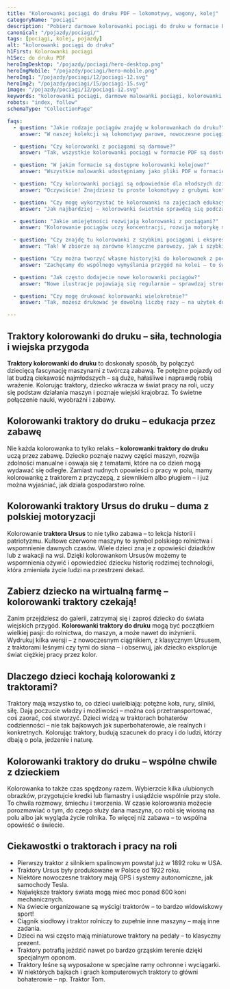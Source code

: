 ```yaml
---
title: "Kolorowanki pociągi do druku PDF – lokomotywy, wagony, kolej"
categoryName: "pociągi"
description: "Pobierz darmowe kolorowanki pociągi do druku w formacie PDF. Lokomotywy parowe, nowoczesne składy, szybkie ekspresy, pociągi towarowe i kolorowe wagony – gotowe do wydruku A4."
canonical: "/pojazdy/pociagi/"
tags: [pociągi, kolej, pojazdy]
alt: "kolorowanki pociągi do druku"
h1First: Kolorowanki pociągi
h1Sec: do druku PDF
heroImgDesktop: "/pojazdy/pociagi/hero-desktop.png"
heroImgMobile: "/pojazdy/pociagi/hero-mobile.png"
heroImg1: "/pojazdy/pociagi/12/pociagi-12.svg"
heroImg2: "/pojazdy/pociagi/15/pociagi-15.svg"
image: "/pojazdy/pociagi/12/pociagi-12.svg"
keywords: "kolorowanki pociągi, darmowe malowanki pociągi, kolorowanki PDF kolej, lokomotywy do druku"
robots: "index, follow"
schemaType: "CollectionPage"

faqs:
  - question: "Jakie rodzaje pociągów znajdę w kolorowankach do druku?"
    answer: "W naszej kolekcji są lokomotywy parowe, nowoczesne pociągi osobowe, szybkie ekspresy, pociągi towarowe, metra, tramwaje oraz ciekawe wagony. Każdy miłośnik kolei znajdzie coś dla siebie!"

  - question: "Czy kolorowanki z pociągami są darmowe?"
    answer: "Tak, wszystkie kolorowanki pociągi w formacie PDF są dostępne za darmo. Nie wymagamy logowania ani podawania danych osobowych."

  - question: "W jakim formacie są dostępne kolorowanki kolejowe?"
    answer: "Wszystkie malowanki udostępniamy jako pliki PDF w formacie A4, idealne do wydruku w domu lub w szkole."

  - question: "Czy kolorowanki pociągi są odpowiednie dla młodszych dzieci?"
    answer: "Oczywiście! Znajdziesz tu proste lokomotywy z grubymi konturami dla przedszkolaków oraz bardziej szczegółowe składy dla starszych dzieci."

  - question: "Czy mogę wykorzystać te kolorowanki na zajęciach edukacyjnych?"
    answer: "Jak najbardziej – kolorowanki świetnie sprawdzą się podczas lekcji o transporcie, zajęć plastycznych i tematycznych związanych z koleją."

  - question: "Jakie umiejętności rozwijają kolorowanki z pociągami?"
    answer: "Kolorowanie pociągów uczy koncentracji, rozwija motorykę małą, kreatywność oraz wiedzę o transporcie i świecie techniki."

  - question: "Czy znajdę tu kolorowanki z szybkimi pociągami i ekspresami?"
    answer: "Tak! W zbiorze są zarówno klasyczne parowozy, jak i szybkie pociągi pasażerskie, pendolino oraz nowoczesne składy."

  - question: "Czy można tworzyć własne historyjki do kolorowanek z pociągami?"
    answer: "Zachęcamy do wspólnego wymyślania przygód na kolei – to świetny sposób na rozwijanie wyobraźni i budowanie opowieści z dzieckiem."

  - question: "Jak często dodajecie nowe kolorowanki pociągów?"
    answer: "Nowe ilustracje pojawiają się regularnie – sprawdzaj stronę co tydzień lub dwa, by odkryć świeże wzory lokomotyw i wagonów."

  - question: "Czy mogę drukować kolorowanki wielokrotnie?"
    answer: "Tak, możesz drukować je dowolną liczbę razy – na użytek domowy, do przedszkola czy szkoły. Użytek edukacyjny jest całkowicie dozwolony."

---
```

## Traktory kolorowanki do druku – siła, technologia i wiejska przygoda

**Traktory kolorowanki do druku** to doskonały sposób, by połączyć dziecięcą fascynację maszynami z twórczą zabawą. Te potężne pojazdy od lat budzą ciekawość najmłodszych – są duże, hałaśliwe i naprawdę robią wrażenie. Kolorując traktory, dziecko wkracza w świat pracy na roli, uczy się podstaw działania maszyn i poznaje wiejski krajobraz. To świetne połączenie nauki, wyobraźni i zabawy.

## Kolorowanki traktory do druku – edukacja przez zabawę

Nie każda kolorowanka to tylko relaks – **kolorowanki traktory do druku** uczą przez zabawę. Dziecko poznaje nazwy części maszyn, rozwija zdolności manualne i oswaja się z tematami, które na co dzień mogą wydawać się odległe. Zamiast nudnych opowieści o pracy w polu, mamy kolorowankę z traktorem z przyczepą, z siewnikiem albo pługiem – i już można wyjaśniać, jak działa gospodarstwo rolne.

## Kolorowanki traktory Ursus do druku – duma z polskiej motoryzacji

Kolorowanie **traktora Ursus** to nie tylko zabawa – to lekcja historii i patriotyzmu. Kultowe czerwone maszyny to symbol polskiego rolnictwa i wspomnienie dawnych czasów. Wiele dzieci zna je z opowieści dziadków lub z wakacji na wsi. Dzięki kolorowankom Ursusów możemy te wspomnienia ożywić i opowiedzieć dziecku historię rodzimej technologii, która zmieniała życie ludzi na przestrzeni dekad.

## Zabierz dziecko na wirtualną farmę – kolorowanki traktory czekają!

Zanim przejdziesz do galerii, zatrzymaj się i zaproś dziecko do świata wiejskich przygód. **Kolorowanki traktory do druku** mogą być początkiem wielkiej pasji: do rolnictwa, do maszyn, a może nawet do inżynierii. Wydrukuj kilka wersji – z nowoczesnym ciągnikiem, z klasycznym Ursusem, z traktorami leśnymi czy tymi do siana – i obserwuj, jak dziecko eksploruje świat ciężkiej pracy przez kolor.

## Dlaczego dzieci kochają kolorowanki z traktorami?

Traktory mają wszystko to, co dzieci uwielbiają: potężne koła, rury, silniki, siłę. Dają poczucie władzy i możliwości – można coś przetransportować, coś zaorać, coś stworzyć. Dzieci widzą w traktorach bohaterów codzienności – nie tak bajkowych jak superbohaterowie, ale realnych i konkretnych. Kolorując traktory, budują szacunek do pracy i do ludzi, którzy dbają o pola, jedzenie i naturę.

## Kolorowanki traktory do druku – wspólne chwile z dzieckiem

Kolorowanka to także czas spędzony razem. Wybierzcie kilka ulubionych obrazków, przygotujcie kredki lub flamastry i usiądźcie wspólnie przy stole. To chwila rozmowy, śmiechu i tworzenia. W czasie kolorowania możecie porozmawiać o tym, do czego służy dana maszyna, co robi się wiosną na polu albo jak wygląda życie rolnika. To więcej niż zabawa – to wspólna opowieść o świecie.

## Ciekawostki o traktorach i pracy na roli

<ul class="grid grid-cols-1 mb-3 sm:grid-cols-2 md:grid-cols-3 lg:grid-cols-5 gap-x-6 gap-y-3 text-center text-base md:text-lg font-light max-w-6xl mx-auto">
<li class="bg-none text-black p-2 flex items-center justify-center font-medium rounded border-4 border-dotted border-orange-500">Pierwszy traktor z silnikiem spalinowym powstał już w 1892 roku w USA.</li>
<li class="bg-none text-black p-2 flex items-center justify-center font-medium rounded border-4 border-dotted border-tertiary-400">Traktory Ursus były produkowane w Polsce od 1922 roku.</li>
<li class="bg-none text-black p-2 flex items-center justify-center font-medium rounded border-4 border-dotted border-yellow-500">Niektóre nowoczesne traktory mają GPS i systemy autonomiczne, jak samochody Tesla.</li>
<li class="bg-none text-black p-2 flex items-center justify-center font-medium rounded border-4 border-dotted border-sec-500">Największe traktory świata mogą mieć moc ponad 600 koni mechanicznych.</li>
<li class="bg-none text-black p-2 flex items-center justify-center font-medium rounded border-4 border-dotted border-lime-400">Na świecie organizowane są wyścigi traktorów – to bardzo widowiskowy sport!</li>
<li class="bg-none text-black p-2 flex items-center justify-center font-medium rounded border-4 border-dotted border-fuchsia-400">Ciągnik siodłowy i traktor rolniczy to zupełnie inne maszyny – mają inne zadania.</li>
<li class="bg-none text-black p-2 flex items-center justify-center font-medium rounded border-4 border-dotted border-sky-500">Dzieci na wsi często mają miniaturowe traktory na pedały – to klasyczny prezent.</li>
<li class="bg-none text-black p-2 flex items-center justify-center font-medium rounded border-4 border-dotted border-red-400">Traktory potrafią jeździć nawet po bardzo grząskim terenie dzięki specjalnym oponom.</li>
<li class="bg-none text-black p-2 flex items-center justify-center font-medium rounded border-4 border-dotted border-green-600">Traktory leśne są wyposażone w specjalne ramy ochronne i wyciągarki.</li>
<li class="bg-none text-black p-2 flex items-center justify-center font-medium rounded border-4 border-dotted border-indigo-500">W niektórych bajkach i grach komputerowych traktory to główni bohaterowie – np. Traktor Tom.</li>
</ul>

